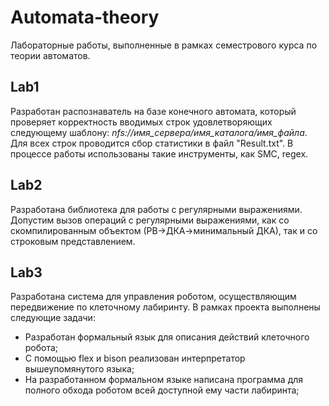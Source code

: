 # Automata-theory
Лабораторные работы, выполненные в рамках семестрового курса по теории автоматов.

## Lab1
Разработан распознаватель на базе конечного автомата, который проверяет корректность вводимых строк удовлетворяющих следующему шаблону:
*nfs://имя_сервера/имя_каталога/имя_файла*. 
Для всех строк проводится сбор статистики в файл "Result.txt".
В процессе работы использованы такие инструменты, как SMC, regex.

## Lab2
Разработана библиотека для работы с регулярными выражениями. 
Допустим вызов операций с регулярными выражениями, как со скомпилированным объектом (РВ->ДКА->минимальный ДКА), так и со строковым представлением.

## Lab3
Разработана система для управления роботом, осуществляющим передвижение по клеточному лабиринту. 
В рамках проекта выполнены следующие задачи:
* Разработан формальный язык для описания действий клеточного робота; 
* C помощью flex и bison реализован интерпретатор вышеупомянутого языка;
* На разработанном формальном языке написана программа для полного обхода роботом всей доступной ему части лабиринта;
